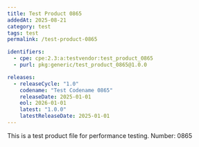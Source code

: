 ```yaml
---
title: Test Product 0865
addedAt: 2025-08-21
category: test
tags: test
permalink: /test-product-0865

identifiers:
  - cpe: cpe:2.3:a:testvendor:test_product_0865
  - purl: pkg:generic/test_product_0865@1.0.0

releases:
  - releaseCycle: "1.0"
    codename: "Test Codename 0865"
    releaseDate: 2025-01-01
    eol: 2026-01-01
    latest: "1.0.0"
    latestReleaseDate: 2025-01-01
---
```


This is a test product file for performance testing. Number: 0865
